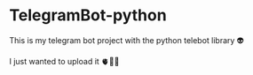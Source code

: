 # TelegramBot-python
This is my telegram bot project with the python telebot library 👽


I just wanted to upload it 🫀😶‍🌫️
